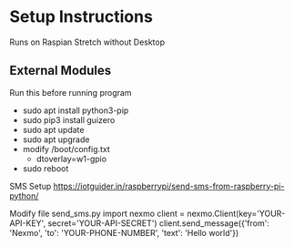 # Setup Instructions
Runs on Raspian Stretch without Desktop

## External Modules
Run this before running program
- sudo apt install python3-pip
- sudo pip3 install guizero
- sudo apt update
- sudo apt upgrade
- modify /boot/config.txt
	- dtoverlay=w1-gpio
- sudo reboot

SMS Setup
https://iotguider.in/raspberrypi/send-sms-from-raspberry-pi-python/

Modify file send_sms.py
import nexmo
client = nexmo.Client(key='YOUR-API-KEY', secret='YOUR-API-SECRET')
client.send_message({'from': 'Nexmo', 'to': 'YOUR-PHONE-NUMBER', 'text': 'Hello world'})
